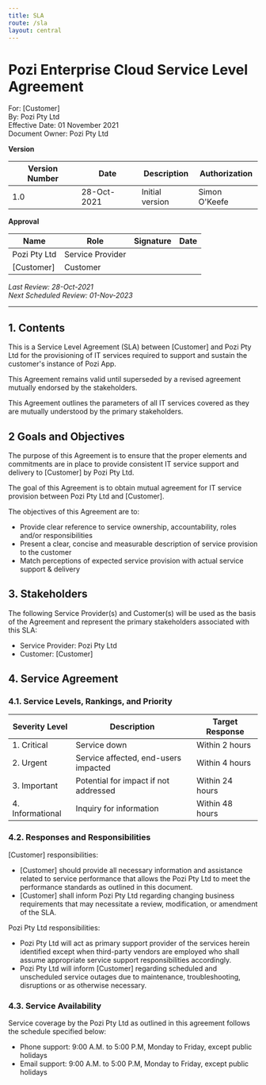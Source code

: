 ```yaml
---
title: SLA
route: /sla
layout: central
---
```


# Pozi Enterprise Cloud Service Level Agreement

For: [Customer]</br>
By: Pozi Pty Ltd</br>
Effective Date: 01 November 2021</br>
Document Owner: Pozi Pty Ltd

**Version**

| Version Number | Date        | Description     | Authorization |
| -------------- | ----------- | --------------- | ------------- |
| 1.0            | 28-Oct-2021 | Initial version | Simon O'Keefe |

 **Approval**

| Name         | Role             | Signature | Date |
| ------------ | ---------------- | --------- | ---- |
| Pozi Pty Ltd | Service Provider |           |      |
| [Customer]   | Customer         |           |      |

*Last Review: 28-Oct-2021*</br>
*Next Scheduled Review: 01-Nov-2023*

---

## 1. Contents

This is a Service Level Agreement (SLA) between [Customer] and Pozi Pty Ltd for the provisioning of IT services required to support and sustain the customer's instance of Pozi App.

This Agreement remains valid until superseded by a revised agreement mutually endorsed by the stakeholders.

This Agreement outlines the parameters of all IT services covered as they are mutually understood by the primary stakeholders.

## 2 Goals and Objectives

The purpose of this Agreement is to ensure that the proper elements and commitments are in place to provide consistent IT service support and delivery to [Customer] by Pozi Pty Ltd.

The goal of this Agreement is to obtain mutual agreement for IT service provision between Pozi Pty Ltd and [Customer].

The objectives of this Agreement are to:

* Provide clear reference to service ownership, accountability, roles and/or responsibilities
* Present a clear, concise and measurable description of service provision to the customer
* Match perceptions of expected service provision with actual service support & delivery

## 3. Stakeholders

The following Service Provider(s) and Customer(s) will be used as the basis of the Agreement and represent the primary stakeholders associated with this SLA:

* Service Provider: Pozi Pty Ltd
* Customer: [Customer]

## 4. Service Agreement

### 4.1. Service Levels, Rankings, and Priority

| **Severity Level** | **Description**                       | **Target Response** |
| ------------------ | ------------------------------------- | ------------------- |
| 1. Critical        | Service down                          | Within 2 hours      |
| 2. Urgent          | Service affected, end-users impacted  | Within 4 hours      |
| 3. Important       | Potential for impact if not addressed | Within 24 hours     |
| 4. Informational   | Inquiry for information               | Within 48 hours     |

### 4.2. Responses and Responsibilities

[Customer] responsibilities:

- [Customer] should provide all necessary information and assistance related to service performance that allows the Pozi Pty Ltd to meet the performance standards as outlined in this document.
- [Customer] shall inform Pozi Pty Ltd regarding changing business requirements that may necessitate a review, modification, or amendment of the SLA.

Pozi Pty Ltd responsibilities:

- Pozi Pty Ltd will act as primary support provider of the services herein identified except when third-party vendors are employed who shall assume appropriate service support responsibilities accordingly.
- Pozi Pty Ltd will inform [Customer] regarding scheduled and unscheduled service outages due to maintenance, troubleshooting, disruptions or as otherwise necessary.

### 4.3. Service Availability

Service coverage by the Pozi Pty Ltd as outlined in this agreement follows the schedule specified below:

- Phone support: 9:00 A.M. to 5:00 P.M, Monday to Friday, except public holidays
- Email support: 9:00 A.M. to 5:00 P.M, Monday to Friday, except public holidays